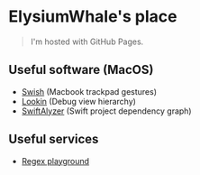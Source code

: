 # ElysiumWhale's place

> I'm hosted with GitHub Pages.

## Useful software (MacOS)

- [Swish](https://highlyopinionated.co/swish) (Macbook trackpad gestures)
- [Lookin](https://lookin.work/faq/integration-breakpoint) (Debug view hierarchy)
- [SwiftAlyzer](https://swiftalyzer.com/user-manual) (Swift project dependency graph)

## Useful services

- [Regex playground](https://regex101.com/r/tUxrBG/1)
